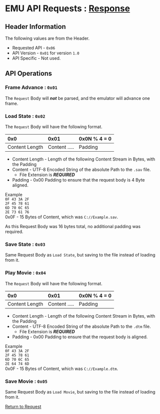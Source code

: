 # EMU API Requests : [Response](../response/emu_api_response.md)

## Header Information

The following values are from the Header.

- Requested API - `0x06`
- API Version - `0x01` for version `1.0`
- API Specific - Not used.

## API Operations

### Frame Advance : `0x01`

The `Request` Body will ***not*** be parsed, and the emulator will advance one frame.

### Load State : `0x02`

The `Request` Body will have the following format.

| 0x0            | 0x01          | 0x0N % 4 = 0 | 
|:---------------|:--------------|:-------------|
| Content Length | Content ..... | Padding      |

- Content Length - Length of the following Content Stream in Bytes, with the Padding
- Content - UTF-8 Encoded String of the absolute Path to the `.sav` file.
  - File Extension is ***REQUIRED***
- Padding - 0x00 Padding to ensure that the request body is 4 Byte aligned.

Example <br>
`0F 43 3A 2F` <br>
`2F 45 78 61` <br>
`6D 70 6C 65` <br>
`2E 73 61 76` <br>
0x0F - 15 Bytes of Content, which was `C://Example.sav`.

As this Request Body was 16 bytes total, no additional padding was required.

### Save State : `0x03`

Same Request Body as `Load State`, but saving to the file instead of loading from it.

### Play Movie : `0x04`

The `Request` Body will have the following format.

| 0x0            | 0x01          | 0x0N % 4 = 0 | 
|:---------------|:--------------|:-------------|
| Content Length | Content ..... | Padding      |

- Content Length - Length of the following Content Stream in Bytes, with the Padding
- Content - UTF-8 Encoded String of the absolute Path to the `.dtm` file.
  - File Extension is ***REQUIRED***
- Padding - 0x00 Padding to ensure that the request body is aligned.

Example <br>
`0F 43 3A 2F` <br> 
`2F 45 78 61` <br>
`6D 70 6C 65` <br>
`2E 64 74 6D` <br>
0x0F - 15 Bytes of Content, which was `C://Example.dtm`.

### Save Movie : `0x05`

Same Request Body as `Load Movie`, but saving to the file instead of loading from it.


[Return to Request](./socket_request.md)